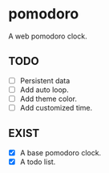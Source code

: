 # pomodoro

A web pomodoro clock.

## TODO

- [ ] Persistent data
- [ ] Add auto loop.
- [ ] Add theme color.
- [ ] Add customized time.

## EXIST

- [x] A base pomodoro clock.
- [x] A todo list.
